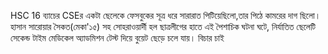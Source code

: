 HSC 16 ব্যাচের CSEর একটা ছেলেকে ফেসবুকের সূত্র ধরে সারারাত পিটিয়েছিলো,তার পিঠে কামরের দাগ ছিলো।  হাসান সারোয়ার সৈকত(মেকা'১৫) সহ সোহরাওয়ার্দী হল ছাত্রলীগের হাতে এই পৈশাচিক ঘটনা ঘটে, নির্যাতিত ছেলেটি সেকেন্ড টাইম মেডিকেল অ্যাডমিশন টেস্ট দিয়ে বুয়েট ছেড়ে চলে যায়। বিচার চাই  